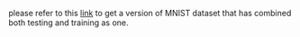 please refer to this [link](https://drive.google.com/open?id=0BwQDhn2JRDv_RWZyaG85X2lGMFE) to get a version of MNIST dataset that has combined both testing and training as one.
